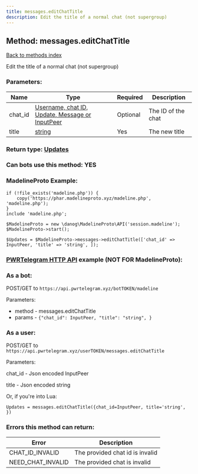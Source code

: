 ```yaml
---
title: messages.editChatTitle
description: Edit the title of a normal chat (not supergroup)
---
```

## Method: messages.editChatTitle  
[Back to methods index](index.md)


Edit the title of a normal chat (not supergroup)

### Parameters:

| Name     |    Type       | Required | Description |
|----------|---------------|----------|-------------|
|chat\_id|[Username, chat ID, Update, Message or InputPeer](../types/InputPeer.md) | Optional|The ID of the chat|
|title|[string](../types/string.md) | Yes|The new title|


### Return type: [Updates](../types/Updates.md)

### Can bots use this method: **YES**


### MadelineProto Example:


```
if (!file_exists('madeline.php')) {
    copy('https://phar.madelineproto.xyz/madeline.php', 'madeline.php');
}
include 'madeline.php';

$MadelineProto = new \danog\MadelineProto\API('session.madeline');
$MadelineProto->start();

$Updates = $MadelineProto->messages->editChatTitle(['chat_id' => InputPeer, 'title' => 'string', ]);
```

### [PWRTelegram HTTP API](https://pwrtelegram.xyz) example (NOT FOR MadelineProto):

### As a bot:

POST/GET to `https://api.pwrtelegram.xyz/botTOKEN/madeline`

Parameters:

* method - messages.editChatTitle
* params - `{"chat_id": InputPeer, "title": "string", }`



### As a user:

POST/GET to `https://api.pwrtelegram.xyz/userTOKEN/messages.editChatTitle`

Parameters:

chat_id - Json encoded InputPeer

title - Json encoded string




Or, if you're into Lua:

```
Updates = messages.editChatTitle({chat_id=InputPeer, title='string', })
```

### Errors this method can return:

| Error    | Description   |
|----------|---------------|
|CHAT_ID_INVALID|The provided chat id is invalid|
|NEED_CHAT_INVALID|The provided chat is invalid|



